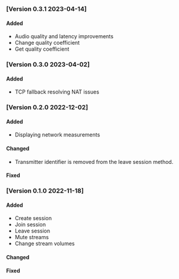 ### [Version 0.3.1 2023-04-14]
#### Added
* Audio quality and latency improvements
* Change quality coefficient
* Get quality coefficient

### [Version 0.3.0 2023-04-02]
#### Added
* TCP fallback resolving NAT issues

### [Version 0.2.0 2022-12-02]
#### Added

* Displaying network measurements

#### Changed

* Transmitter identifier is removed from the leave session method.

#### Fixed

### [Version 0.1.0 2022-11-18]
#### Added

* Create session
* Join session
* Leave session
* Mute streams
* Change stream volumes

#### Changed

#### Fixed

